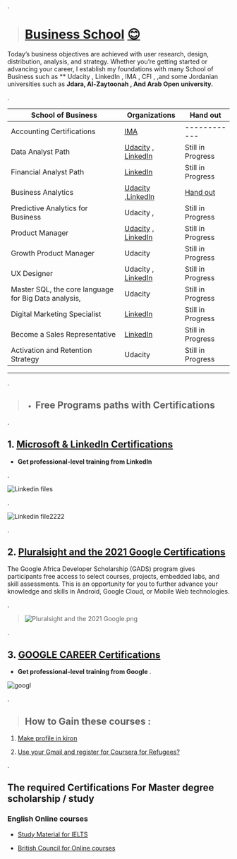 .


> # [Business School](https://www.udacity.com/school-of-business) [😊](https://classroom.udacity.com/nanodegrees/nd098/parts/5966ce46-17c7-4491-9856-6fa905d02a83)



Today’s business objectives are achieved with user research, design, distribution, analysis, and strategy. Whether you’re getting started or advancing your career, I establish my foundations with many School of Business such as ** Udacity , LinkedIn , IMA , CFI , ,and some Jordanian universities such as **Jdara, Al-Zaytoonah , And Arab Open university.**


.



| **School of Business** | Organizations | Hand out |
| ------------ | ------------ | ------------ |
|Accounting Certifications | [IMA](https://github.com/nancyalaswad90/IMA-Accounting-Certifications) | ------------ |
|  Data Analyst Path |     [Udacity](https://github.com/nancyalaswad90/Data-Analyst-Nanodegree)  , [LinkedIn ](https://github.com/nancyalaswad90/LinkedIn-Program-for-Data-Analyst-Path)    |       Still in Progress       |
|  Financial Analyst Path |   [LinkedIn ](https://github.com/nancyalaswad90/Become-a-Financial-Analyst)   |       Still in Progress       |
|  Business Analytics |     [Udacity](https://github.com/nancyalaswad90/Business-Analysis-Nanodegree) ,[LinkedIn ](https://www.linkedin.com/learning/paths/become-a-financial-analyst)     |       [Hand out ](https://github.com/nancyalaswad90/Business-Analysis-Nanodegree/blob/master/Hand%20out%20.md)     |
|  Predictive Analytics for Business |     Udacity  ,     |       Still in Progress       |
| Product Manager |     [Udacity](https://udacity-reviews-uploads.s3.us-west-2.amazonaws.com/_attachments/399095/1594346870/pmp_certifiacation.pdf)  , [LinkedIn ](https://github.com/nancyalaswad90/Project-Manager-Certifications/blob/main/README.md)    |      Still in Progress        |
| Growth Product Manager |     Udacity      |      Still in Progress        |
| UX Designer |     Udacity  ,   [LinkedIn ](https://github.com/nancyalaswad90/Become-a-Graphic-Designer/blob/main/README.md)   |       Still in Progress       |
| Master SQL, the core language for Big Data analysis, |     Udacity     |        Still in Progress          |
| Digital Marketing Specialist |     [LinkedIn ](https://github.com/nancyalaswad90/Become-a-Digital-Marketing-Specialist/blob/main/README.md)   |   Still in Progress          |
| Become a Sales Representative |     [LinkedIn ](https://github.com/nancyalaswad90/Become-a-Sales-Representative)   |   Still in Progress          |
| Activation and Retention Strategy |     Udacity    |       Still in Progress          |





----------------------------







.




> - ## Free Programs paths with Certifications



.

## 1.  [Microsoft & LinkedIn  Certifications](https://www.elmin7a.com/free-courses-offered-by-microsoft-and-linkedin-with-free-certificates/)


 - **Get professional-level training from LinkedIn**

.


![Linkedin files](https://user-images.githubusercontent.com/36210723/111235073-9863e800-85f8-11eb-9a12-f619610b56ae.jpg)


.

![Linkedin file2222](https://user-images.githubusercontent.com/36210723/111235079-98fc7e80-85f8-11eb-8201-41d4675baa5b.png)


.



## 2.  [Pluralsight and the 2021 Google Certifications](https://www.pluralsight.com/partners/google/africa/gads-2021?aid=7014Q0000023RnOQAU&oid=&promo=&utm_campaign=&utm_content=&utm_medium=partner_partner_web_referral&utm_source=&utm_term=)



The Google Africa Developer Scholarship (GADS) program gives participants free access to select courses, projects, embedded labs, and skill assessments. This is an opportunity for you to further advance your knowledge and skills in Android, Google Cloud, or Mobile Web technologies.


.


> ![Pluralsight and the 2021 Google.png](https://udacity-reviews-uploads.s3.us-west-2.amazonaws.com/_attachments/399095/1619730878/Pluralsight_and_the_2021_Google.png)
> 

.



## 3.  [GOOGLE CAREER Certifications](https://grow.google/certificates/?utm_source=gDigital&utm_medium=programgn&utm_campaign=gn&utm_content&utm_term#?modal_active=none)



 - **Get professional-level training from Google**
.

![googl](https://user-images.githubusercontent.com/36210723/111235638-ba119f00-85f9-11eb-88c1-9d7ccd049ac6.png)

.


> ## How to Gain these courses : 

 1. [Make profile in kiron](https://campus.kiron.ngo/explore)
 
 2. [Use your Gmail and register for Coursera for Refugees?](https://support.kiron.ngo/hc/en-us/articles/360008402279-How-can-I-register-for-Coursera-for-Refugees-)


.

## The required Certifications For Master degree scholarship / study 


### English Online courses

- [Study Material for IELTS ](https://www.elmin7a.com/new-material-for-ielts/)

- [British Council  for Online courses](https://learnenglish.britishcouncil.org/online-courses/english-online)
